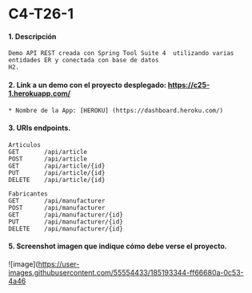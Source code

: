 # C4-T26-1

#### 1. Descripción
```
Demo API REST creada con Spring Tool Suite 4  utilizando varias entidades ER y conectada con base de datos 
H2.
```

#### 2. Link a un demo con el proyecto desplegado: https://c25-1.herokuapp.com/

```
* Nombre de la App: [HEROKU] (https://dashboard.heroku.com/)
```
#### 3. URIs endpoints.
```
Articulos
GET       /api/article
POST      /api/article
GET       /api/article/{id}
PUT       /api/article/{id}
DELETE    /api/article/{id}

Fabricantes
GET       /api/manufacturer
POST      /api/manufacturer
GET       /api/manufacturer/{id}
PUT       /api/manufacturer/{id}
DELETE    /api/manufacturer/{id}
```

#### 5. Screenshot imagen que indique cómo debe verse el proyecto.
![image](https://user-images.githubusercontent.com/55554433/185193344-ff66680a-0c53-4a46
